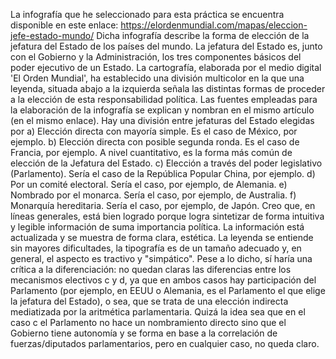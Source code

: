 La infografía que he seleccionado para esta práctica se encuentra disponible en este enlace: https://elordenmundial.com/mapas/eleccion-jefe-estado-mundo/
Dicha infografía describe la forma de elección de la jefatura del Estado de los países del mundo. La jefatura del Estado es, junto con el Gobierno y la Administración, los tres componentes básicos del poder ejecutivo de un Estado.
La cartografía, elaborada por el medio digital 'El Orden Mundial', ha establecido una división multicolor en la que una leyenda, situada abajo a la izquierda señala las distintas formas de proceder a la elección de esta responsabilidad política.
Las fuentes empleadas para la elaboración de la infografía se explican y nombran en el mismo artículo (en el mismo enlace). Hay una división entre jefaturas del Estado elegidas por 
a) Elección directa con mayoría simple. Es el caso de México, por ejemplo.
b) Elección directa con posible segunda ronda. Es el caso de Francia, por ejemplo. A nivel cuantitativo, es la forma más común de elección de la Jefatura del Estado.
c) Elección a través del poder legislativo (Parlamento). Sería el caso de la República Popular China, por ejemplo.
d) Por un comité electoral. Sería el caso, por ejemplo, de Alemania. 
e) Nombrado por el monarca. Sería el caso, por ejemplo, de Australia.
f) Monarquía hereditaria. Sería el caso, por ejemplo, de Japón.
Creo que, en líneas generales, está bien logrado porque logra sintetizar de forma intuitiva y legible información de suma importancia política. La información está actualizada y se muestra de forma clara, estética. La leyenda se entiende sin mayores dificultades, la tipografía es de un tamaño adecuado y, en general, el aspecto es tractivo y "simpático".
Pese a lo dicho, sí haría una crítica a la diferenciación: no quedan claras las diferencias entre los mecanismos electivos c y d, ya que en ambos casos hay participación del Parlamento (por ejemplo, en EEUU o Alemania, es el Parlamento el que elige la jefatura del Estado), o sea, que se trata de una elección indirecta mediatizada por la aritmética parlamentaria. Quizá la idea sea que en el caso c el Parlamento no hace un nombramiento directo sino que el Gobierno tiene autonomía y se forma en base a la correlación de fuerzas/diputados parlamentarios, pero en cualquier caso, no queda claro.
